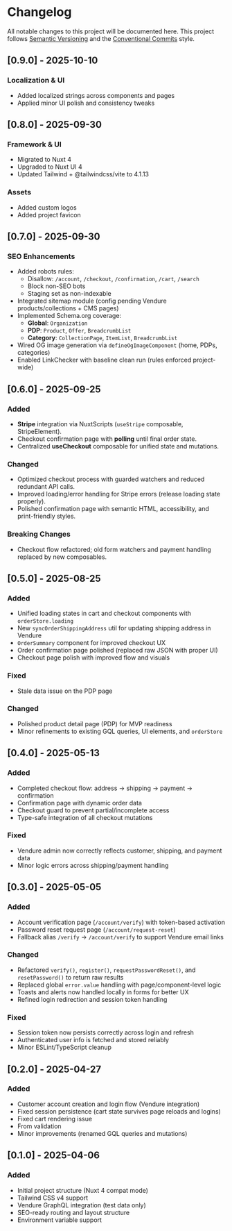 # Changelog

All notable changes to this project will be documented here.
This project follows [Semantic Versioning](https://semver.org/) and the [Conventional Commits](https://www.conventionalcommits.org/) style.

## [0.9.0] - 2025-10-10
### Localization & UI
- Added localized strings across components and pages
- Applied minor UI polish and consistency tweaks

## [0.8.0] - 2025-09-30
### Framework & UI
- Migrated to Nuxt 4
- Upgraded to Nuxt UI 4
- Updated Tailwind + @tailwindcss/vite to 4.1.13

### Assets
- Added custom logos
- Added project favicon

## [0.7.0] - 2025-09-30
### SEO Enhancements
- Added robots rules:
  - Disallow: `/account`, `/checkout`, `/confirmation`, `/cart`, `/search`
  - Block non-SEO bots
  - Staging set as non-indexable
- Integrated sitemap module (config pending Vendure products/collections + CMS pages)
- Implemented Schema.org coverage:
  - **Global**: `Organization`
  - **PDP**: `Product`, `Offer`, `BreadcrumbList`
  - **Category**: `CollectionPage`, `ItemList`, `BreadcrumbList`
- Wired OG image generation via `defineOgImageComponent` (home, PDPs, categories)
- Enabled LinkChecker with baseline clean run (rules enforced project-wide)

## [0.6.0] - 2025-09-25
### Added
- **Stripe** integration via NuxtScripts (`useStripe` composable, StripeElement).
- Checkout confirmation page with **polling** until final order state.
- Centralized **useCheckout** composable for unified state and mutations.

### Changed
- Optimized checkout process with guarded watchers and reduced redundant API calls.
- Improved loading/error handling for Stripe errors (release loading state properly).
- Polished confirmation page with semantic HTML, accessibility, and print-friendly styles.

### Breaking Changes
- Checkout flow refactored; old form watchers and payment handling replaced by new composables.

## [0.5.0] - 2025-08-25

### Added
- Unified loading states in cart and checkout components with `orderStore.loading`
- New `syncOrderShippingAddress` util for updating shipping address in Vendure
- `OrderSummary` component for improved checkout UX
- Order confirmation page polished (replaced raw JSON with proper UI)
- Checkout page polish with improved flow and visuals

### Fixed
- Stale data issue on the PDP page

### Changed
- Polished product detail page (PDP) for MVP readiness
- Minor refinements to existing GQL queries, UI elements, and `orderStore`

## [0.4.0] - 2025-05-13

### Added
- Completed checkout flow: address → shipping → payment → confirmation
- Confirmation page with dynamic order data
- Checkout guard to prevent partial/incomplete access
- Type-safe integration of all checkout mutations

### Fixed
- Vendure admin now correctly reflects customer, shipping, and payment data
- Minor logic errors across shipping/payment handling

## [0.3.0] - 2025-05-05

### Added
- Account verification page (`/account/verify`) with token-based activation
- Password reset request page (`/account/request-reset`)
- Fallback alias `/verify` → `/account/verify` to support Vendure email links

### Changed
- Refactored `verify()`, `register()`, `requestPasswordReset()`, and `resetPassword()` to return raw results
- Replaced global `error.value` handling with page/component-level logic
- Toasts and alerts now handled locally in forms for better UX
- Refined login redirection and session token handling

### Fixed
- Session token now persists correctly across login and refresh
- Authenticated user info is fetched and stored reliably
- Minor ESLint/TypeScript cleanup

## [0.2.0] - 2025-04-27

### Added
- Customer account creation and login flow (Vendure integration)
- Fixed session persistence (cart state survives page reloads and logins)
- Fixed cart rendering issue
- From validation
- Minor improvements (renamed GQL queries and mutations)

## [0.1.0] - 2025-04-06

### Added
- Initial project structure (Nuxt 4 compat mode)
- Tailwind CSS v4 support
- Vendure GraphQL integration (test data only)
- SEO-ready routing and layout structure
- Environment variable support
